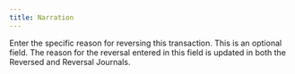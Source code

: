 ```yaml
---
title: Narration
---
```



Enter the specific reason for reversing this transaction. This is an  optional field. The reason for the reversal entered in this field is updated  in both the Reversed and Reversal Journals.
